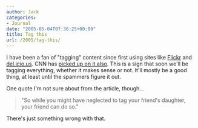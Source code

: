 ```yaml
---
author: Jack
categories:
- Journal
date: "2005-05-04T07:36:25+00:00"
title: Tag this
url: /2005/tag-this/
---
```


I have been a fan of "tagging" content since first using sites like [Flickr][1] and [del.icio.us][2]. CNN has [picked up on it also][3]. This is a sign that soon we'll be tagging everything, whether it makes sense or not. It'll mostly be a good thing, at least until the spammers figure it out.

One quote I'm not sure about from the article, though&#8230;

> 
> 
> "So while you might have neglected to tag your friend's daughter, your friend can do so."
> 
> 

There's just something wrong with that.

 [1]: http://flickr.com
 [2]: http://del.icio.us/
 [3]: http://www.cnn.com/2005/TECH/internet/05/03/social.tagging.ap/index.html